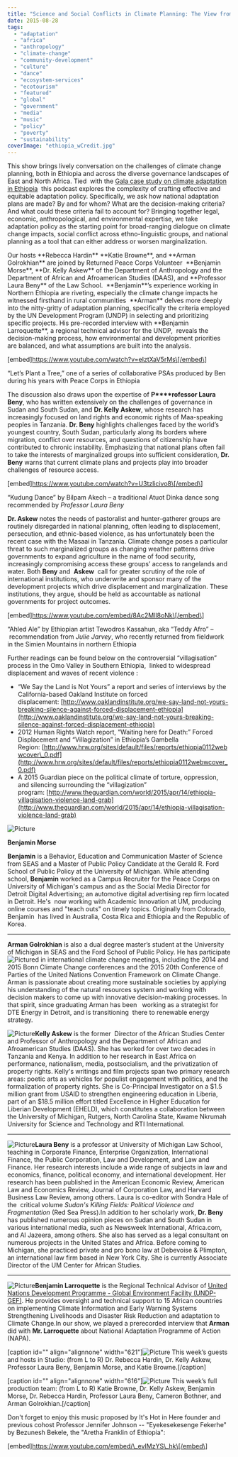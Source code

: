 ```yaml
---
title: "Science and Social Conflicts in Climate Planning: The View from Ethiopia"
date: 2015-08-28
tags: 
  - "adaptation"
  - "africa"
  - "anthropology"
  - "climate-change"
  - "community-development"
  - "culture"
  - "dance"
  - "ecosystem-services"
  - "ecotourism"
  - "featured"
  - "global"
  - "government"
  - "media"
  - "music"
  - "policy"
  - "poverty"
  - "sustainability"
coverImage: "ethiopia_wCredit.jpg"
---
```


This show brings lively conversation on the challenges of climate change planning, both in Ethiopia and across the diverse governance landscapes of East and North Africa. Tied  with the [Gala case study on climate adaptation in Ethiopia](https://bit.ly/2UYDVHD)  this podcast explores the complexity of crafting effective and equitable adaptation policy. Specifically, we ask how national adaptation plans are made? By and for whom? What are the decision-making criteria? And what could these criteria fail to account for? Bringing together legal, economic, anthropological, and environmental expertise, we take adaptation policy as the starting point for broad-ranging dialogue on climate change impacts, social conflict across ethno-linguistic groups, and national planning as a tool that can either address or worsen marginalization.

<!--more--> Our hosts **Rebecca Hardin** **Katie Browne**, and **Arman Golrokhian** are joined by Returned Peace Corps Volunteer  **Benjamin Morse**, **Dr. Kelly Askew** of the Department of Anthropology and the Department of African and Afroamerican Studies (DAAS), and **Professor Laura Beny** of the Law School.  **Benjamin**’s experience working in Northern Ethiopia are riveting, especially the climate change impacts he witnessed firsthand in rural communities  **Arman** delves more deeply into the nitty-gritty of adaptation planning, specifically the criteria employed by the UN Development Program (UNDP) in selecting and prioritizing specific projects. His pre-recorded interview with **Benjamin Larroquette**, a regional technical advisor for the UNDP,  reveals the decision-making process, how environmental and development priorities are balanced, and what assumptions are built into the analysis.

\[embed\]https://www.youtube.com/watch?v=eIztXaV5rMs\[/embed\]

“Let’s Plant a Tree,” one of a series of collaborative PSAs produced by Ben during his years with Peace Corps in Ethiopia

The discussion also draws upon the expertise of **P****rofessor Laura Beny**, who has written extensively on the challenges of governance in Sudan and South Sudan, and **Dr. Kelly Askew**, whose research has increasingly focused on land rights and economic rights of Maa-speaking peoples in Tanzania. **Dr. Beny** highlights challenges faced by the world’s youngest country, South Sudan, particularly along its borders where migration, conflict over resources, and questions of citizenship have contributed to chronic instability. Emphasizing that national plans often fail to take the interests of marginalized groups into sufficient consideration, **Dr. Beny** warns that current climate plans and projects play into broader challenges of resource access.

\[embed\]https://www.youtube.com/watch?v=U3tzlicivo8\[/embed\]

“Kudung Dance” by Bilpam Akech – a traditional Atuot Dinka dance song recommended by _Professor Laura Beny_

**Dr. Askew** notes the needs of pastoralist and hunter-gatherer groups are routinely disregarded in national planning, often leading to displacement, persecution, and ethnic-based violence, as has unfortunately been the recent case with the Masaai in Tanzania. Climate change poses a particular threat to such marginalized groups as changing weather patterns drive governments to expand agriculture in the name of food security, increasingly compromising access these groups’ access to rangelands and water. Both **Beny** and  **Askew**  call for greater scrutiny of the role of international institutions, who underwrite and sponsor many of the development projects which drive displacement and marginalization. These institutions, they argue, should be held as accountable as national governments for project outcomes.

\[embed\]https://www.youtube.com/embed/8Ac2MlI8oNk\[/embed\]

“Ahled Ale” by Ethiopian artist Tewodros Kassahun, aka “Teddy Afro” – recommendation from _Julie Jarvey_, who recently returned from fieldwork in the Simien Mountains in northern Ethiopia

Further readings can be found below on the controversial “villagisation” process in the Omo Valley in Southern Ethiopia,  linked to widespread displacement and waves of recent violence :

- “We Say the Land is Not Yours” a report and series of interviews by the California-based Oakland Institute on forced displacement: [http://www.oaklandinstitute.org/we-say-land-not-yours-breaking-silence-against-forced-displacement-ethiopia](http://www.oaklandinstitute.org/we-say-land-not-yours-breaking-silence-against-forced-displacement-ethiopia)
- 2012 Human Rights Watch report, “Waiting here for Death:” Forced Displacement and “Villagization” in Ethiopia’s Gambella Region: [http://www.hrw.org/sites/default/files/reports/ethiopia0112webwcover\_0.pdf](http://www.hrw.org/sites/default/files/reports/ethiopia0112webwcover_0.pdf)
- A 2015 Guardian piece on the political climate of torture, oppression, and silencing surrounding the “villagization” program: [http://www.theguardian.com/world/2015/apr/14/ethiopia-villagisation-violence-land-grab](http://www.theguardian.com/world/2015/apr/14/ethiopia-villagisation-violence-land-grab)

![Picture](images/41913321.jpg)

**Benjamin Morse**

**Benjamin** is a Behavior, Education and Communication Master of Science from SEAS and a Master of Public Policy Candidate at the Gerald R. Ford School of Public Policy at the University of Michigan. While attending school, **Benjamin** worked as a Campus Recruiter for the Peace Corps on University of Michigan's campus and as the Social Media Director for Detroit Digital Advertising; an automotive digital advertising rep firm located in Detroit. He's  now working with Academic Innovation at UM, producing online courses and "teach outs" on timely topics. Originally from Colorado, Benjamin  has lived in Australia, Costa Rica and Ethiopia and the Republic of Korea.

* * *

**Arman Golrokhian** is also a dual degree master’s student at the University of Michigan in SEAS and the Ford School of Public Policy. He has participate![Picture](images/80756221.jpg)d in international climate change meetings, including the 2014 and 2015 Bonn Climate Change conferences and the 2015 20th Conference of Parties of the United Nations Convention Framework on Climate Change. Arman is passionate about creating more sustainable societies by applying his understanding of the natural resources system and working with decision makers to come up with innovative decision-making processes. In that spirit, since graduating Arman has been   working as a strategist for DTE Energy in Detroit, and is transitioning  there to renewable energy strategy.

![Picture](images/64429421.jpg)**Kelly Askew** is the former  Director of the African Studies Center and Professor of Anthropology and the Department of African and Afroamerican Studies (DAAS). She has worked for over two decades in Tanzania and Kenya. In addition to her research in East Africa on performance, nationalism, media, postsocialism, and the privatization of property rights. Kelly's writings and film projects span two primary research areas: poetic arts as vehicles for populist engagement with politics, and the formalization of property rights. She is Co-Principal Investigator on a $1.5 million grant from USAID to strengthen engineering education in Liberia, part of an $18.5 million effort titled Excellence in Higher Education for Liberian Development (EHELD), which constitutes a collaboration between the University of Michigan, Rutgers, North Carolina State, Kwame Nkrumah University for Science and Technology and RTI International.

* * *

![Picture](images/42808501.jpg)**Laura Beny** is a professor at University of Michigan Law School, teaching in Corporate Finance, Enterprise Organization, International Finance, the Public Corporation, Law and Development, and Law and Finance. Her research interests include a wide range of subjects in law and economics, finance, political economy, and international development. Her research has been published in the American Economic Review, American Law and Economics Review, Journal of Corporation Law, and Harvard Business Law Review, among others. Laura is co-editor with Sondra Hale of the  critical volume _Sudan's Killing Fields: Political Violence and Fragmentation_ (Red Sea Press).In addition to her scholarly work, **Dr. Beny** has published numerous opinion pieces on Sudan and South Sudan in various international media, such as Newsweek International, Africa.com, and Al Jazeera, among others. She also has served as a legal consultant on numerous projects in the United States and Africa. Before coming to Michigan, she practiced private and pro bono law at Debevoise & Plimpton, an international law firm based in New York City. She is currently Associate Director of the UM Center for African Studies.

* * *

![Picture](images/79686091.jpg)**Benjamin Larroquette** is the Regional Technical Advisor of [United Nations Development Programme - Global Environment Facility (UNDP-GEF)](http://web.undp.org/gef/). He provides oversight and technical support to 15 African countries on implementing Climate Information and Early Warning Systems Strengthening Livelihoods and Disaster Risk Reduction and adaptation to Climate Change.In our show, we played a prerecorded interview that **Arman** did with **Mr. Larroquette** about National Adaptation Programme of Action (NAPA).

\[caption id="" align="alignnone" width="621"\]![Picture](images/7092815_orig1.jpg) This week’s guests and hosts in Studio: (from L to R) Dr. Rebecca Hardin, Dr. Kelly Askew, Professor Laura Beny, Benjamin Morse, and Katie Browne.\[/caption\]

\[caption id="" align="alignnone" width="616"\]![Picture](images/4540346_orig1.jpg) This week’s full production team: (from L to R) Katie Browne, Dr. Kelly Askew, Benjamin Morse, Dr. Rebecca Hardin, Professor Laura Beny, Cameron Bothner, and Arman Golrokhian.\[/caption\]

Don't forget to enjoy this music proposed by It's Hot in Here founder and previous cohost Professor Jennifer Johnson -- "Eyekesekesenge Fekerhe" by Bezunesh Bekele, the "Aretha Franklin of Ethiopia":

\[embed\]https://www.youtube.com/embed/\_evIMzYS\_hk\[/embed\]
